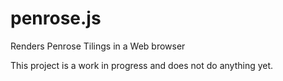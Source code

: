 # penrose.js
Renders Penrose Tilings in a Web browser

This project is a work in progress and does not do anything yet.
